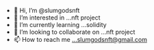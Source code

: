 - 👋 Hi, I’m @slumgodsnft
- 👀 I’m interested in ...nft project
- 🌱 I’m currently learning ...solidity
- 💞️ I’m looking to collaborate on ...nft project
- 📫 How to reach me ...slumgodsnft@gmail.com

<!---
slumgodsnft/slumgodsnft is a ✨ special ✨ repository because its `README.md` (this file) appears on your GitHub profile.
You can click the Preview link to take a look at your changes.
--->
